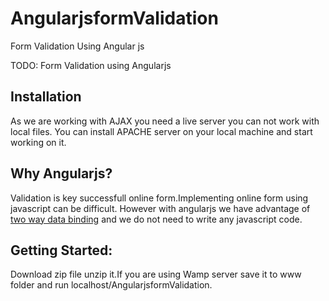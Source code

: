 # AngularjsformValidation
Form Validation Using Angular js

TODO: Form Validation using Angularjs

<h2>Installation</h2>

As we are working with AJAX you need a live server you can not work with local files. 
You can install APACHE server on your local machine and start working on it.


<h2>Why Angularjs?</h2>

Validation is key successfull online form.Implementing online form using javascript can be difficult.
However with angularjs we have advantage of <a href="https://docs.angularjs.org/guide/databinding">two way data binding</a> and we do not need to write any javascript code.

<h2> Getting Started: </h2>

Download zip file unzip it.If you are using Wamp server save it to www folder and  run localhost/AngularjsformValidation.
